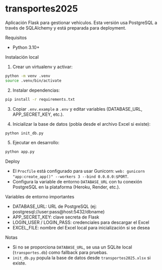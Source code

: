 # transportes2025

Aplicación Flask para gestionar vehículos. Esta versión usa PostgreSQL a través de SQLAlchemy y está preparada para deployment.

Requisitos
- Python 3.10+

Instalación local

1. Crear un virtualenv y activar:

```bash
python -m venv .venv
source .venv/bin/activate
```

2. Instalar dependencias:

```bash
pip install -r requirements.txt
```

3. Copiar `.env.example` a `.env` y editar variables (DATABASE_URL, APP_SECRET_KEY, etc.).

4. Inicializar la base de datos (pobla desde el archivo Excel si existe):

```bash
python init_db.py
```

5. Ejecutar en desarrollo:

```bash
python app.py
```

Deploy

- El `Procfile` está configurado para usar Gunicorn: `web: gunicorn "app:create_app()" --workers 3 --bind 0.0.0.0:$PORT`.
- Configura la variable de entorno `DATABASE_URL` con tu conexión PostgreSQL en la plataforma (Heroku, Render, etc.).

Variables de entorno importantes
- DATABASE_URL: URL de PostgreSQL (ej: postgresql://user:pass@host:5432/dbname)
- APP_SECRET_KEY: clave secreta de Flask
- LOGIN_USER / LOGIN_PASS: credenciales para descargar el Excel
- EXCEL_FILE: nombre del Excel local para inicialización si se desea

Notas
- Si no se proporciona `DATABASE_URL`, se usa un SQLite local (`transportes.db`) como fallback para pruebas.
- `init_db.py` popula la base de datos desde `transportes2025.xlsx` si existe.

